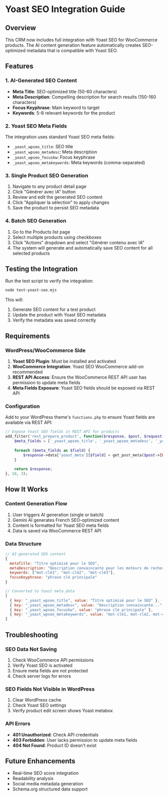 # Yoast SEO Integration Guide

## Overview

This CRM now includes full integration with Yoast SEO for WooCommerce products. The AI content generation feature automatically creates SEO-optimized metadata that is compatible with Yoast SEO.

## Features

### 1. AI-Generated SEO Content
- **Meta Title**: SEO-optimized title (50-60 characters)
- **Meta Description**: Compelling description for search results (150-160 characters)
- **Focus Keyphrase**: Main keyword to target
- **Keywords**: 5-8 relevant keywords for the product

### 2. Yoast SEO Meta Fields
The integration uses standard Yoast SEO meta fields:
- `_yoast_wpseo_title`: SEO title
- `_yoast_wpseo_metadesc`: Meta description
- `_yoast_wpseo_focuskw`: Focus keyphrase
- `_yoast_wpseo_metakeywords`: Meta keywords (comma-separated)

### 3. Single Product SEO Generation
1. Navigate to any product detail page
2. Click "Générer avec IA" button
3. Review and edit the generated SEO content
4. Click "Appliquer la sélection" to apply changes
5. Save the product to persist SEO metadata

### 4. Batch SEO Generation
1. Go to the Products list page
2. Select multiple products using checkboxes
3. Click "Actions" dropdown and select "Générer contenu avec IA"
4. The system will generate and automatically save SEO content for all selected products

## Testing the Integration

Run the test script to verify the integration:

```bash
node test-yoast-seo.mjs
```

This will:
1. Generate SEO content for a test product
2. Update the product with Yoast SEO metadata
3. Verify the metadata was saved correctly

## Requirements

### WordPress/WooCommerce Side
1. **Yoast SEO Plugin**: Must be installed and activated
2. **WooCommerce Integration**: Yoast SEO WooCommerce add-on recommended
3. **REST API Access**: Ensure the WooCommerce REST API user has permission to update meta fields
4. **Meta Fields Exposure**: Yoast SEO fields should be exposed via REST API

### Configuration
Add to your WordPress theme's `functions.php` to ensure Yoast fields are available via REST API:

```php
// Expose Yoast SEO fields in REST API for products
add_filter('rest_prepare_product', function($response, $post, $request) {
    $meta_fields = ['_yoast_wpseo_title', '_yoast_wpseo_metadesc', '_yoast_wpseo_focuskw', '_yoast_wpseo_metakeywords'];
    
    foreach ($meta_fields as $field) {
        $response->data['yoast_meta'][$field] = get_post_meta($post->ID, $field, true);
    }
    
    return $response;
}, 10, 3);
```

## How It Works

### Content Generation Flow
1. User triggers AI generation (single or batch)
2. Gemini AI generates French SEO-optimized content
3. Content is formatted for Yoast SEO meta fields
4. Data is saved via WooCommerce REST API

### Data Structure
```javascript
// AI-generated SEO content
{
  metaTitle: "Titre optimisé pour le SEO",
  metaDescription: "Description convaincante pour les moteurs de recherche",
  keywords: ["mot-clé1", "mot-clé2", "mot-clé3"],
  focusKeyphrase: "phrase clé principale"
}

// Converted to Yoast meta_data
[
  { key: "_yoast_wpseo_title", value: "Titre optimisé pour le SEO" },
  { key: "_yoast_wpseo_metadesc", value: "Description convaincante..." },
  { key: "_yoast_wpseo_focuskw", value: "phrase clé principale" },
  { key: "_yoast_wpseo_metakeywords", value: "mot-clé1, mot-clé2, mot-clé3" }
]
```

## Troubleshooting

### SEO Data Not Saving
1. Check WooCommerce API permissions
2. Verify Yoast SEO is activated
3. Ensure meta fields are not protected
4. Check server logs for errors

### SEO Fields Not Visible in WordPress
1. Clear WordPress cache
2. Check Yoast SEO settings
3. Verify product edit screen shows Yoast metabox

### API Errors
- **401 Unauthorized**: Check API credentials
- **403 Forbidden**: User lacks permission to update meta fields
- **404 Not Found**: Product ID doesn't exist

## Future Enhancements
- Real-time SEO score integration
- Readability analysis
- Social media metadata generation
- Schema.org structured data support